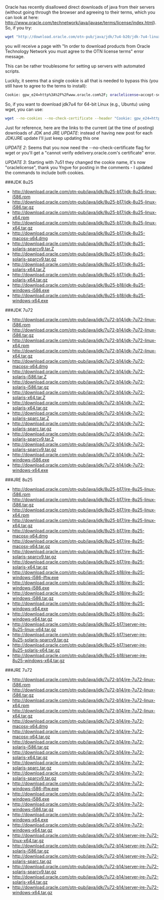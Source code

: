 Oracle has recently disallowed direct downloads of java from their servers (without going through the browser and agreeing to their terms, which you can look at here: http://www.oracle.com/technetwork/java/javase/terms/license/index.html). So, if you try:
```bash
wget "http://download.oracle.com/otn-pub/java/jdk/7u4-b20/jdk-7u4-linux-x64.tar.gz"
```
you will receive a page with "In order to download products from Oracle Technology Network you must agree to the OTN license terms" error message.

This can be rather troublesome for setting up servers with automated scripts.

Luckily, it seems that a single cookie is all that is needed to bypass this (you still have to agree to the terms to install):
```bash
Cookie: gpw_e24=http%3A%2F%2Fwww.oracle.com%2F; oraclelicense=accept-securebackup-cookie
```
So, if you want to download jdk7u4 for 64-bit Linux (e.g., Ubuntu) using wget, you can use:
```bash
wget --no-cookies --no-check-certificate --header "Cookie: gpw_e24=http%3A%2F%2Fwww.oracle.com%2F; oraclelicense=accept-securebackup-cookie" "http://download.oracle.com/otn-pub/java/jdk/8u25-b17/jdk-8u25-linux-x64.tar.gz"
```
Just for reference, here are the links to the current (at the time of posting) downloads of JDK and JRE
*UPDATE*: instead of having new post for each JDK/JRE update I'll just keep updating this one

*UPDATE 2*: Seems that you now need the --no-check-certificate flag for wget or you'll get a "cannot verify edelivery.oracle.com's certificate" error.

*UPDATE 3*: Starting with 7u51 they changed the cookie name, it's now "oraclelicense", thank you Yngve for posting in the comments - I updated the commands to include both cookies.

###JDK 8u25

+ http://download.oracle.com/otn-pub/java/jdk/8u25-b17/jdk-8u25-linux-i586.rpm
+ http://download.oracle.com/otn-pub/java/jdk/8u25-b17/jdk-8u25-linux-i586.tar.gz
+ http://download.oracle.com/otn-pub/java/jdk/8u25-b17/jdk-8u25-linux-x64.rpm
+ http://download.oracle.com/otn-pub/java/jdk/8u25-b17/jdk-8u25-linux-x64.tar.gz
+ http://download.oracle.com/otn-pub/java/jdk/8u25-b17/jdk-8u25-macosx-x64.dmg
+ http://download.oracle.com/otn-pub/java/jdk/8u25-b17/jdk-8u25-solaris-sparcv9.tar.Z
+ http://download.oracle.com/otn-pub/java/jdk/8u25-b17/jdk-8u25-solaris-sparcv9.tar.gz
+ http://download.oracle.com/otn-pub/java/jdk/8u25-b17/jdk-8u25-solaris-x64.tar.Z
+ http://download.oracle.com/otn-pub/java/jdk/8u25-b17/jdk-8u25-solaris-x64.tar.gz
+ http://download.oracle.com/otn-pub/java/jdk/8u25-b18/jdk-8u25-windows-i586.exe
+ http://download.oracle.com/otn-pub/java/jdk/8u25-b18/jdk-8u25-windows-x64.exe

###JDK 7u72

+ http://download.oracle.com/otn-pub/java/jdk/7u72-b14/jdk-7u72-linux-i586.rpm
+ http://download.oracle.com/otn-pub/java/jdk/7u72-b14/jdk-7u72-linux-i586.tar.gz
+ http://download.oracle.com/otn-pub/java/jdk/7u72-b14/jdk-7u72-linux-x64.rpm
+ http://download.oracle.com/otn-pub/java/jdk/7u72-b14/jdk-7u72-linux-x64.tar.gz
+ http://download.oracle.com/otn-pub/java/jdk/7u72-b14/jdk-7u72-macosx-x64.dmg
+ http://download.oracle.com/otn-pub/java/jdk/7u72-b14/jdk-7u72-solaris-i586.tar.Z
+ http://download.oracle.com/otn-pub/java/jdk/7u72-b14/jdk-7u72-solaris-i586.tar.gz
+ http://download.oracle.com/otn-pub/java/jdk/7u72-b14/jdk-7u72-solaris-x64.tar.Z
+ http://download.oracle.com/otn-pub/java/jdk/7u72-b14/jdk-7u72-solaris-x64.tar.gz
+ http://download.oracle.com/otn-pub/java/jdk/7u72-b14/jdk-7u72-solaris-sparc.tar.Z
+ http://download.oracle.com/otn-pub/java/jdk/7u72-b14/jdk-7u72-solaris-sparc.tar.gz
+ http://download.oracle.com/otn-pub/java/jdk/7u72-b14/jdk-7u72-solaris-sparcv9.tar.Z
+ http://download.oracle.com/otn-pub/java/jdk/7u72-b14/jdk-7u72-solaris-sparcv9.tar.gz
+ http://download.oracle.com/otn-pub/java/jdk/7u72-b14/jdk-7u72-windows-i586.exe
+ http://download.oracle.com/otn-pub/java/jdk/7u72-b14/jdk-7u72-windows-x64.exe

###JRE 8u25

+ http://download.oracle.com/otn-pub/java/jdk/8u25-b17/jre-8u25-linux-i586.rpm
+ http://download.oracle.com/otn-pub/java/jdk/8u25-b17/jre-8u25-linux-i586.tar.gz
+ http://download.oracle.com/otn-pub/java/jdk/8u25-b17/jre-8u25-linux-x64.rpm
+ http://download.oracle.com/otn-pub/java/jdk/8u25-b17/jre-8u25-linux-x64.tar.gz
+ http://download.oracle.com/otn-pub/java/jdk/8u25-b17/jre-8u25-macosx-x64.dmg
+ http://download.oracle.com/otn-pub/java/jdk/8u25-b17/jre-8u25-macosx-x64.tar.gz
+ http://download.oracle.com/otn-pub/java/jdk/8u25-b17/jre-8u25-solaris-sparcv9.tar.gz
+ http://download.oracle.com/otn-pub/java/jdk/8u25-b17/jre-8u25-solaris-x64.tar.gz
+ http://download.oracle.com/otn-pub/java/jdk/8u25-b18/jre-8u25-windows-i586-iftw.exe
+ http://download.oracle.com/otn-pub/java/jdk/8u25-b18/jre-8u25-windows-i586.exe
+ http://download.oracle.com/otn-pub/java/jdk/8u25-b18/jre-8u25-windows-i586.tar.gz
+ http://download.oracle.com/otn-pub/java/jdk/8u25-b18/jre-8u25-windows-x64.exe
+ http://download.oracle.com/otn-pub/java/jdk/8u25-b18/jre-8u25-windows-x64.tar.gz
+ http://download.oracle.com/otn-pub/java/jdk/8u25-b17/server-jre-8u25-linux-x64.tar.gz
+ http://download.oracle.com/otn-pub/java/jdk/8u25-b17/server-jre-8u25-solaris-sparcv9.tar.gz
+ http://download.oracle.com/otn-pub/java/jdk/8u25-b17/server-jre-8u25-solaris-x64.tar.gz
+ http://download.oracle.com/otn-pub/java/jdk/8u25-b18/server-jre-8u25-windows-x64.tar.gz

###JRE 7u72

+ http://download.oracle.com/otn-pub/java/jdk/7u72-b14/jre-7u72-linux-i586.rpm
+ http://download.oracle.com/otn-pub/java/jdk/7u72-b14/jre-7u72-linux-i586.tar.gz
+ http://download.oracle.com/otn-pub/java/jdk/7u72-b14/jre-7u72-linux-x64.rpm
+ http://download.oracle.com/otn-pub/java/jdk/7u72-b14/jre-7u72-linux-x64.tar.gz
+ http://download.oracle.com/otn-pub/java/jdk/7u72-b14/jre-7u72-macosx-x64.dmg
+ http://download.oracle.com/otn-pub/java/jdk/7u72-b14/jre-7u72-macosx-x64.tar.gz
+ http://download.oracle.com/otn-pub/java/jdk/7u72-b14/jre-7u72-solaris-i586.tar.gz
+ http://download.oracle.com/otn-pub/java/jdk/7u72-b14/jre-7u72-solaris-x64.tar.gz
+ http://download.oracle.com/otn-pub/java/jdk/7u72-b14/jre-7u72-solaris-sparc.tar.gz
+ http://download.oracle.com/otn-pub/java/jdk/7u72-b14/jre-7u72-solaris-sparcv9.tar.gz
+ http://download.oracle.com/otn-pub/java/jdk/7u72-b14/jre-7u72-windows-i586-iftw.exe
+ http://download.oracle.com/otn-pub/java/jdk/7u72-b14/jre-7u72-windows-i586.exe
+ http://download.oracle.com/otn-pub/java/jdk/7u72-b14/jre-7u72-windows-i586.tar.gz
+ http://download.oracle.com/otn-pub/java/jdk/7u72-b14/jre-7u72-windows-x64.exe
+ http://download.oracle.com/otn-pub/java/jdk/7u72-b14/jre-7u72-windows-x64.tar.gz
+ http://download.oracle.com/otn-pub/java/jdk/7u72-b14/server-jre-7u72-linux-x64.tar.gz
+ http://download.oracle.com/otn-pub/java/jdk/7u72-b14/server-jre-7u72-solaris-i586.tar.gz
+ http://download.oracle.com/otn-pub/java/jdk/7u72-b14/server-jre-7u72-solaris-sparc.tar.gz
+ http://download.oracle.com/otn-pub/java/jdk/7u72-b14/server-jre-7u72-solaris-sparcv9.tar.gz
+ http://download.oracle.com/otn-pub/java/jdk/7u72-b14/server-jre-7u72-solaris-x64.tar.gz
+ http://download.oracle.com/otn-pub/java/jdk/7u72-b14/server-jre-7u72-windows-x64.tar.gz
